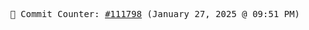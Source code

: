 <p align="center">
    <samp>
        📮 Commit Counter: <a href="https://github.com/Javascript-void0/Javascript-void0/commits/main">#111798</a> (January 27, 2025 @ 09:51 PM)
    </samp>
</p>